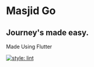 # Masjid Go
## Journey's made easy.

Made Using Flutter  

[![style: lint](https://img.shields.io/badge/style-lint-4BC0F5.svg)](https://pub.dev/packages/lint)

